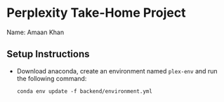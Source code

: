 # Perplexity Take-Home Project
Name: Amaan Khan


## Setup Instructions
* Download anaconda, create an environment named `plex-env` and run the following command:
    ```
    conda env update -f backend/environment.yml
    ```